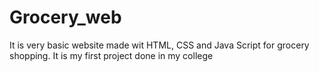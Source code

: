 # Grocery_web
It is very basic website made wit HTML, CSS and  Java Script for  grocery shopping. It is my first project done in my college
